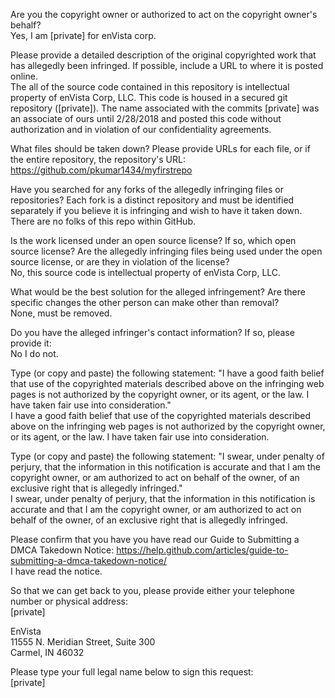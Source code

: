 Are you the copyright owner or authorized to act on the copyright owner's behalf?  
Yes, I am [private] for enVista corp.

Please provide a detailed description of the original copyrighted work that has allegedly been infringed. If possible, include a URL to where it is posted online.  
The all of the source code contained in this repository is intellectual property of enVista Corp, LLC. This code is housed in a secured git repository ([private]). The name associated with the commits [private] was an associate of ours until 2/28/2018 and posted this code without authorization and in violation of our confidentiality agreements.

What files should be taken down? Please provide URLs for each file, or if the entire repository, the repository's URL:  
https://github.com/pkumar1434/myfirstrepo

Have you searched for any forks of the allegedly infringing files or repositories? Each fork is a distinct repository and must be identified separately if you believe it is infringing and wish to have it taken down.  
There are no folks of this repo within GitHub.

Is the work licensed under an open source license? If so, which open source license? Are the allegedly infringing files being used under the open source license, or are they in violation of the license?  
No, this source code is intellectual property of enVista Corp, LLC.

What would be the best solution for the alleged infringement? Are there specific changes the other person can make other than removal?  
None, must be removed.

Do you have the alleged infringer's contact information? If so, please provide it:  
No I do not.

Type (or copy and paste) the following statement: "I have a good faith belief that use of the copyrighted materials described above on the infringing web pages is not authorized by the copyright owner, or its agent, or the law. I have taken fair use into consideration."  
I have a good faith belief that use of the copyrighted materials described above on the infringing web pages is not authorized by the copyright owner, or its agent, or the law. I have taken fair use into consideration.

Type (or copy and paste) the following statement: "I swear, under penalty of perjury, that the information in this notification is accurate and that I am the copyright owner, or am authorized to act on behalf of the owner, of an exclusive right that is allegedly infringed."  
I swear, under penalty of perjury, that the information in this notification is accurate and that I am the copyright owner, or am authorized to act on behalf of the owner, of an exclusive right that is allegedly infringed.

Please confirm that you have you have read our Guide to Submitting a DMCA Takedown Notice: https://help.github.com/articles/guide-to-submitting-a-dmca-takedown-notice/  
I have read the notice.

So that we can get back to you, please provide either your telephone number or physical address:  
[private]

EnVista  
11555 N. Meridian Street, Suite 300  
Carmel, IN 46032

Please type your full legal name below to sign this request:  
[private]
